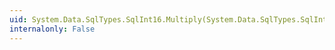 ```yaml
---
uid: System.Data.SqlTypes.SqlInt16.Multiply(System.Data.SqlTypes.SqlInt16,System.Data.SqlTypes.SqlInt16)
internalonly: False
---
```


